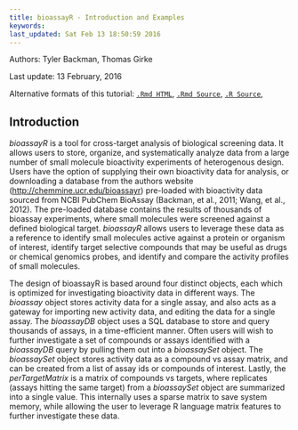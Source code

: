 ```yaml
---
title: bioassayR - Introduction and Examples 
keywords: 
last_updated: Sat Feb 13 18:50:59 2016
---
```

Authors: Tyler Backman, Thomas Girke

Last update: 13 February, 2016 

Alternative formats of this tutorial:
[`.Rmd HTML`](http://bioconductor.org/packages/release/bioc/vignettes/bioassayR/inst/doc/bioassayR.html), 
[`.Rmd Source`](http://bioconductor.org/packages/release/bioc/vignettes/bioassayR/inst/doc/bioassayR.Rmd), 
[`.R Source`](http://bioconductor.org/packages/release/bioc/vignettes/bioassayR/inst/doc/bioassayR.Rmd), 


## Introduction

*bioassayR* is a tool for cross-target analysis of biological screening data. It allows users to store, organize, and
systematically analyze data from a large number of small molecule bioactivity experiments of heterogenous design. 
Users have the option of supplying their own bioactivity
data for analysis, or downloading a database from the authors website (<http://chemmine.ucr.edu/bioassayr>) pre-loaded with bioactivity data sourced from NCBI PubChem BioAssay (Backman, et al., 2011; Wang, et al., 2012).
The pre-loaded database contains the results of thousands of bioassay experiments, where small molecules were screened against a defined biological target.
*bioassayR* allows users to leverage these data as a reference to 
identify small molecules active against a protein or organism of interest, identify target selective compounds that may be useful as drugs or chemical genomics probes, and identify and compare the activity profiles of small molecules.

The design of bioassayR is based around four distinct objects, each which
is optimized for investigating bioactivity data in different ways.
The *bioassay* object stores activity data for a single assay, and also acts as
a gateway for importing new activity data, and editing the data for a single assay.
The *bioassayDB* object uses a SQL database to store and query thousands of
assays, in a time-efficient manner. Often users will wish to further investigate
a set of compounds or assays identified with a *bioassayDB* query by pulling
them out into a *bioassaySet* object. The *bioassaySet*
object stores activity data as a compound vs assay matrix, and can be created 
from a list of assay ids or compounds of interest. Lastly, the *perTargetMatrix* 
is a matrix of compounds vs targets, where replicates (assays hitting the same
target) from a *bioassaySet* object are summarized into a single value. 
This internally uses a sparse matrix
to save system memory, while allowing the user to leverage R language matrix features to
further investigate these data.


